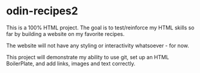 # odin-recipes2

This is a 100% HTML project. The goal is to test/reinforce my HTML skills so far
by building a website on my favorite recipes. 

The website will not have any styling or interactivity whatsoever - for now. 

This project will demonstrate my ability to use git, set up an HTML BoilerPlate, and add links, images and text correctly. 